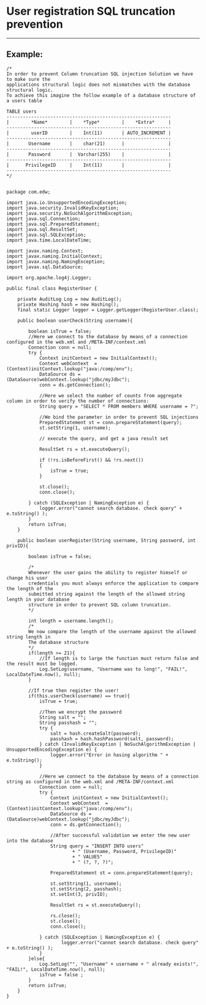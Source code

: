 # User registration SQL truncation prevention
-------

## Example:


	/*
	In order to prevent Column truncation SQL injection Solution we have to make sure the
	applications structural logic does not mismatches with the database structural logic.
	To achieve this imagine the follow example of a database structure of a users table

	TABLE users
	------------------------------------------------------------
	|        *Name*        |    *Type*        |    *Extra*     |
	------------------------------------------------------------
	|        userID        |    Int(11)       | AUTO_INCREMENT |
	------------------------------------------------------------
	|       Username       |    char(21)      |                |
	------------------------------------------------------------
	|       Password       |  Varchar(255)    |                |
	------------------------------------------------------------
	|      PrivilegeID     |    Int(11)       |                |
	------------------------------------------------------------
	*/


	package com.edw;

	import java.io.UnsupportedEncodingException;
	import java.security.InvalidKeyException;
	import java.security.NoSuchAlgorithmException;
	import java.sql.Connection;
	import java.sql.PreparedStatement;
	import java.sql.ResultSet;
	import java.sql.SQLException;
	import java.time.LocalDateTime;

	import javax.naming.Context;
	import javax.naming.InitialContext;
	import javax.naming.NamingException;
	import javax.sql.DataSource;

	import org.apache.log4j.Logger;

	public final class RegisterUser {
		
		private AuditLog Log = new AuditLog();
		private Hashing hash = new Hashing();
		final static Logger logger = Logger.getLogger(RegisterUser.class);
		
		public boolean userCheck(String username){
			
			boolean isTrue = false; 
			//Here we connect to the database by means of a connection configured in the web.xml and /META-INF/context.xml 
			Connection conn = null;
			try {
				Context initContext = new InitialContext();
				Context webContext  = (Context)initContext.lookup("java:/comp/env");
				DataSource ds = (DataSource)webContext.lookup("jdbc/myJdbc");
				conn = ds.getConnection();	

				//Here we select the number of counts from aggregate column in order to verify the number of connections:
				String query = "SELECT * FROM members WHERE username = ?";
			
				//We bind the parameter in order to prevent SQL injections
				PreparedStatement st = conn.prepareStatement(query);
				st.setString(1, username);
				
				// execute the query, and get a java result set

				ResultSet rs = st.executeQuery();
				
				if (!rs.isBeforeFirst() && !rs.next())
				{
					isTrue = true;
				}
				
				st.close();
				conn.close();
				
			} catch (SQLException | NamingException e) {
				logger.error("cannot search database. check query" + e.toString() );
			}
			return isTrue;
		}
		
		public boolean userRegister(String username, String password, int privID){

			boolean isTrue = false;
			
			/*
			Whenever the user gains the ability to register himself or change his user
			credentials you must always enforce the application to compare the length of the
			submitted string against the length of the allowed string length in your database
			structure in order to prevent SQL column truncation.
			*/
			
			int length = username.length(); 
			/*
			We now compare the length of the username against the allowed string length in
			The database structure
			*/
			if(length >= 21){
				//If length is to large the function must return false and the result must be logged.
				Log.SetLog(username, "Username was to long!", "FAIL!", LocalDateTime.now(), null);
			}
			
			//If true then register the user!       
			if(this.userCheck(username) == true){
				isTrue = true;
				
				//Then we encrypt the password
				String salt = "";
				String passhash = "";
				try {
					salt = hash.createSalt(password);	    	 
					passhash = hash.hashPassword(salt, password);
				} catch (InvalidKeyException | NoSuchAlgorithmException | UnsupportedEncodingException e) {
					logger.error("Error in hasing algorithm " + e.toString();
				}   
				
				//Here we connect to the database by means of a connection string as configured in the web.xml and /META-INF/context.xml 
				Connection conn = null;
				try {	
					Context initContext = new InitialContext();
					Context webContext  = (Context)initContext.lookup("java:/comp/env");
					DataSource ds = (DataSource)webContext.lookup("jdbc/myJdbc");
					conn = ds.getConnection();	
					
					//After successful validation we enter the new user into the database
					String query = "INSERT INTO users"
							+ " (Username, Password, PrivilegeID)"
							+ " VALUES"
							+ " (?, ?, ?)";
						
					PreparedStatement st = conn.prepareStatement(query);
					
					st.setString(1, username);
					st.setString(2, passhash);
					st.setInt(3, privID);

					ResultSet rs = st.executeQuery();
							
					rs.close();
					st.close();
					conn.close();
					
				} catch (SQLException | NamingException e) {
						logger.error("cannot search database. check query" + e.toString() );
				}
			}else{
				Log.SetLog("", "Username" + username + " already exists!", "FAIL!", LocalDateTime.now(), null);
				isTrue = false ;
			}
			return isTrue;
		}	
	}
    